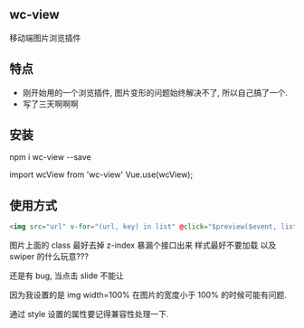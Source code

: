 ## wc-view
移动端图片浏览插件


## 特点
* 刚开始用的一个浏览插件, 图片变形的问题始终解决不了, 所以自己搞了一个.
* 写了三天啊啊啊

## 安装
npm i wc-view --save

import wcView from 'wc-view'
Vue.use(wcView);

## 使用方式

```html
<img src="url" v-for="(url, key) in list" @click="$preview($event, list, key)">

```

图片上面的 class 最好去掉
z-index 暴漏个接口出来
样式最好不要加载
以及 swiper 的什么玩意???

还是有 bug, 当点击 slide 不能让


因为我设置的是 img width=100% 在图片的宽度小于 100% 的时候可能有问题. 

通过 style 设置的属性要记得兼容性处理一下. 






